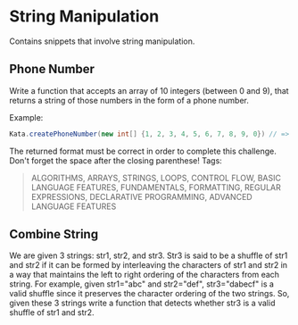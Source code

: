 # String Manipulation

Contains snippets that involve string manipulation.

## Phone Number
Write a function that accepts an array of 10 integers (between 0 and 9), that returns a string of those numbers in the form of a phone number.

Example:
``` java
Kata.createPhoneNumber(new int[] {1, 2, 3, 4, 5, 6, 7, 8, 9, 0}) // => returns "(123) 456-7890"
```

The returned format must be correct in order to complete this challenge.
Don't forget the space after the closing parenthese!
Tags:
> ALGORITHMS, ARRAYS, STRINGS, LOOPS, CONTROL FLOW, BASIC LANGUAGE FEATURES, FUNDAMENTALS, FORMATTING, REGULAR EXPRESSIONS, DECLARATIVE PROGRAMMING, ADVANCED LANGUAGE FEATURES

## Combine String
   We are given 3 strings: str1, str2, and str3.
   Str3 is said to be a shuffle of str1 and str2 if it can be formed by interleaving the characters of str1 and str2
   in a way that maintains the left to right ordering of the characters from each string.
   For example, given str1="abc" and str2="def", str3="dabecf" is a valid shuffle since it preserves the character
    ordering of the two strings.
    So, given these 3 strings write a function that detects whether str3 is a valid shuffle of str1 and str2.
